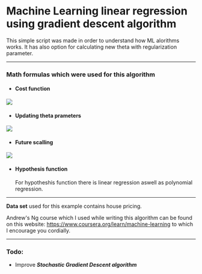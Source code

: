 # Machine Learning linear regression using gradient descent algorithm

This simple script was made in order to understand how ML alorithms works.
It has also option for calculating new theta with regularization parameter.

------

### Math formulas which were used for this algorithm
- #### Cost function
[![](https://i.ibb.co/txTWysH/cost-function.png)](https://i.ibb.co/txTWysH/cost-function.png)

- #### Updating theta prameters
[![](https://i.ibb.co/xqG3BBN/thetaupdate.png)](http://https://i.ibb.co/xqG3BBN/thetaupdate.png)
- #### Future scalling
[![](https://i.ibb.co/XZsq92C/feature-scalling.png)](http://https://i.ibb.co/XZsq92C/feature-scalling.png)

- #### Hypothesis function
	For hypotheshis function there is linear regression aswell as polynomial regression.

------

**Data set** used for this example contains house pricing.

Andrew's Ng course which I used while writing this algorithm can be found on this website: https://www.coursera.org/learn/machine-learning to which I encourage you cordially.

------

### Todo:
- Improve ***Stochastic Gradient Descent algorithm***
